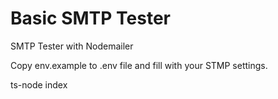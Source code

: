 
# Basic SMTP Tester

SMTP Tester with Nodemailer


Copy env.example to .env file and fill with your STMP settings.

ts-node index


